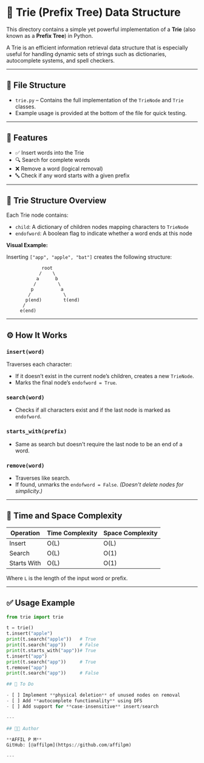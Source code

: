 # 🔡 Trie (Prefix Tree) Data Structure

This directory contains a simple yet powerful implementation of a **Trie** (also known as a **Prefix Tree**) in Python.

A Trie is an efficient information retrieval data structure that is especially useful for handling dynamic sets of strings such as dictionaries, autocomplete systems, and spell checkers.

---

## 📁 File Structure

- `trie.py` – Contains the full implementation of the `TrieNode` and `Trie` classes.
- Example usage is provided at the bottom of the file for quick testing.

---

## 🚀 Features

- ✅ Insert words into the Trie
- 🔍 Search for complete words
- ❌ Remove a word (logical removal)
- 🔤 Check if any word starts with a given prefix

---

## 🧱 Trie Structure Overview

Each Trie node contains:
- `child`: A dictionary of children nodes mapping characters to `TrieNode`
- `endofword`: A boolean flag to indicate whether a word ends at this node

**Visual Example:**

Inserting `["app", "apple", "bat"]` creates the following structure:

                 root
                /    \
               a      b
              /        \
             p          a
            /            \
           p(end)        t(end)
          /  
         e(end)


---

## ⚙️ How It Works

### `insert(word)`
Traverses each character:
- If it doesn’t exist in the current node’s children, creates a new `TrieNode`.
- Marks the final node’s `endofword = True`.

### `search(word)`
- Checks if all characters exist and if the last node is marked as `endofword`.

### `starts_with(prefix)`
- Same as search but doesn't require the last node to be an end of a word.

### `remove(word)`
- Traverses like search.
- If found, unmarks the `endofword = False`. *(Doesn't delete nodes for simplicity.)*

---

## 🧠 Time and Space Complexity

| Operation      | Time Complexity | Space Complexity |
|----------------|------------------|------------------|
| Insert         | O(L)             | O(L)             |
| Search         | O(L)             | O(1)             |
| Starts With    | O(L)             | O(1)             |

Where `L` is the length of the input word or prefix.

---

## ✅ Usage Example

```python
from trie import trie

t = trie()
t.insert("apple")
print(t.search("apple"))   # True
print(t.search("app"))     # False
print(t.starts_with("app"))# True
t.insert("app")
print(t.search("app"))     # True
t.remove("app")
print(t.search("app"))     # False        

## 📌 To Do

- [ ] Implement **physical deletion** of unused nodes on removal  
- [ ] Add **autocomplete functionality** using DFS  
- [ ] Add support for **case-insensitive** insert/search  

---

## 👨‍💻 Author

**AFFIL P M**  
GitHub: [@affilpm](https://github.com/affilpm)

---